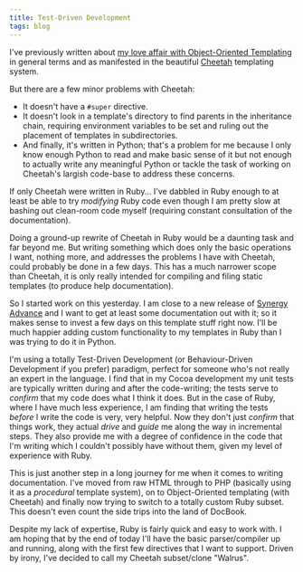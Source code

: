```yaml
---
title: Test-Driven Development
tags: blog
---
```


I've previously written about [my love affair with Object-Oriented Templating](http://www.wincent.com/a/about/wincent/weblog/archives/2006/10/objectoriented.php) in general terms and as manifested in the beautiful [Cheetah](http://cheetahtemplate.org/) templating system.

But there are a few minor problems with Cheetah:

-   It doesn't have a `#super` directive.
-   It doesn't look in a template's directory to find parents in the inheritance chain, requiring environment variables to be set and ruling out the placement of templates in subdirectories.
-   And finally, it's written in Python; that's a problem for me because I only know enough Python to read and make basic sense of it but not enough to actually write any meaningful Python or tackle the task of working on Cheetah's largish code-base to address these concerns.

If only Cheetah were written in Ruby... I've dabbled in Ruby enough to at least be able to try _modifying_ Ruby code even though I am pretty slow at bashing out clean-room code myself (requiring constant consultation of the documentation).

Doing a ground-up rewrite of Cheetah in Ruby would be a daunting task and far beyond me. But writing something which does only the basic operations I want, nothing more, and addresses the problems I have with Cheetah, could probably be done in a few days. This has a much narrower scope than Cheetah, it is only really intended for compiling and filing static templates (to produce help documentation).

So I started work on this yesterday. I am close to a new release of [Synergy Advance](http://synergyadvance.com/) and I want to get at least some documentation out with it; so it makes sense to invest a few days on this template stuff right now. I'll be much happier adding custom functionality to my templates in Ruby than I was trying to do it in Python.

I'm using a totally Test-Driven Development (or Behaviour-Driven Development if you prefer) paradigm, perfect for someone who's not really an expert in the language. I find that in my Cocoa development my unit tests are typically written during and after the code-writing; the tests serve to _confirm_ that my code does what I think it does. But in the case of Ruby, where I have much less experience, I am finding that writing the tests _before_ I write the code is very, very helpful. Now they don't just _confirm_ that things work, they actual _drive_ and _guide_ me along the way in incremental steps. They also provide me with a degree of confidence in the code that I'm writing which I couldn't possibly have without them, given my level of experience with Ruby.

This is just another step in a long journey for me when it comes to writing documentation. I've moved from raw HTML through to PHP (basically using it as a _procedural_ template system), on to Object-Oriented templating (with Cheetah) and finally now trying to switch to a totally custom Ruby subset. This doesn't even count the side trips into the land of DocBook.

Despite my lack of expertise, Ruby is fairly quick and easy to work with. I am hoping that by the end of today I'll have the basic parser/compiler up and running, along with the first few directives that I want to support. Driven by irony, I've decided to call my Cheetah subset/clone "Walrus".
